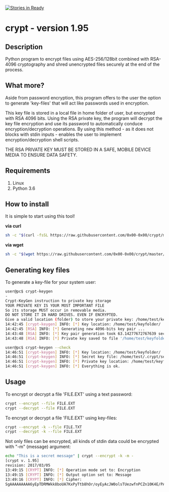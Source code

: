 [![Stories in Ready](https://badge.waffle.io/0x00-0x00/crypt.png?label=ready&title=Ready)](https://waffle.io/0x00-0x00/crypt)
# crypt - version 1.95
## Description
Python program to encrypt files using AES-256/128bit combined with RSA-4096 cryptography and shred unencrypted files securely at the end of the process.

## What more?
Aside from password encryption, this program offers to the user the option to generate 'key-files' that will act like passwords used in encryption.

This key file is stored in a local file in home folder of user, but encrypted with RSA 4096 bits.
Using the RSA private key, the program will decrypt the key file encryption and use its password to automatically conduce encryption/decryption operations.
By using this method - as it does not blocks with stdin inputs - enables the user to implement encryption/decryption shell scripts.

THE RSA PRIVATE KEY MUST BE STORED IN A SAFE, MOBILE DEVICE MEDIA TO ENSURE DATA SAFETY.

## Requirements
1. Linux 
2. Python 3.6

## How to install
It is simple to start using this tool!

**via curl**
```bash
sh -c "$(curl -fsSL https://raw.githubusercontent.com/0x00-0x00/crypt/master/bootstrap.sh)"
```

**via wget**
```bash
sh -c "$(wget https://raw.githubusercontent.com/0x00-0x00/crypt/master/bootstrap.sh -O -)"
```

## Generating key files
To generate a key-file for your system user:
```bash
user@pc$ crypt-keygen
-
Crypt-KeyGen instruction to private key storage
YOUR PRIVATE KEY IS YOUR MOST IMPORTANT FILE
So its storage MUST occur in removable media.
DO NOT STORE IT IN HARD DRIVES. EVEN IF ENCRYPTED.
Give a valid location (folder) to store your private key: /home/test/keyfolder
14:42:45 [crypt-keygen] INFO: [*] Key location: /home/test/keyfolder/
14:42:45 [RSA] INFO: [*] Generating new 4096-bits key pair ...
14:43:48 [RSA] INFO: [*] Key pair generation took 63.14277672767639 seconds.
14:43:48 [RSA] INFO: [*] Private key saved to file '/home/test/keyfolder/.priv.key'

user@pc$ crypt-keygen --check
14:46:51 [crypt-keygen] INFO: [*] Key location: /home/test/keyfolder/
14:46:51 [crypt-keygen] INFO: [*] Secret key file: /home/test/.crypt/secret_key
14:46:51 [crypt-keygen] INFO: [*] Private key location: /home/test/keyfolder/
14:46:51 [crypt-keygen] INFO: [*] Everything is ok.
```

## Usage
To encrypt or decrypt a file 'FILE.EXT' using a text password:
```bash
crypt --encrypt --file FILE.EXT
crypt --decrypt --file FILE.EXT
```

To encrypt or decrypt a file 'FILE.EXT' using key-files: 
```bash
crypt --encrypt -k --file FILE.TXT
crypt --decrypt -k --file FILE.EXT
```

Not only files can be encrypted, all kinds of stdin data could be encrypted with "-m" (message) argument:
```bash
echo "This is a secret message" | crypt --encrypt -k -m -
[crypt v. 1.95]
revision: 2017/03/05
13:49:15 [CRYPT] INFO: [*] Operation mode set to: Encryption
13:49:15 [CRYPT] INFO: [*] Output option set to: Message
13:49:16 [CRYPT] INFO: [*] Cipher: 
SgAAAAAAAAA6yEpTDRMWkk8boUA7KxPyTtb8hOr/oyEyAcJW0olsTUezwfnPCZn10K4E/PAgBDI=
```